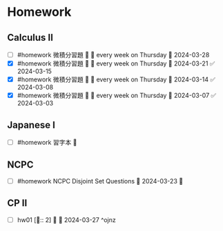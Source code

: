 # Homework

## Calculus II

- [ ] #homework 微積分習題 🔼 🔁 every week on Thursday 📅 2024-03-28
- [x] #homework 微積分習題 🔼 🔁 every week on Thursday 📅 2024-03-21 ✅ 2024-03-15
- [x] #homework 微積分習題 🔼 🔁 every week on Thursday 📅 2024-03-14 ✅ 2024-03-08
- [x] #homework 微積分習題 🔼 🔁 every week on Thursday 📅 2024-03-07 ✅ 2024-03-03 

## Japanese I 

- [ ] #homework 習字本 🔽 

## NCPC

- [ ] #homework  NCPC Disjoint Set Questions 📅 2024-03-23 🔼 

## CP II

- [ ] hw01 [🍅:: 2] 🔼 📅 2024-03-27 ^ojnz


